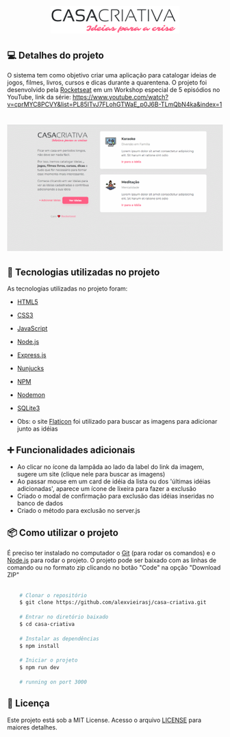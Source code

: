 <h1 align="center">
  <img alt="Casa Criativa" title="#CasaCriativa" src="./public/logo.png" width="300px" />
</h1>

## 💻 Detalhes do projeto

O sistema tem como objetivo criar uma aplicação para catalogar ideias de jogos, filmes, livros, cursos e dicas durante a quarentena. O projeto foi desenvolvido pela [Rocketseat](https://rocketseat.com.br/) em um Workshop especial de 5 episódios no YouTube, link da série: https://www.youtube.com/watch?v=cprMYC8PCVY&list=PL85ITvJ7FLohGTWaE_p0J6B-TLmQbN4ka&index=1 

<h1 align="center">
    <img alt="Capa Projeto" title="CapaProjeto" src="./public/demonstracao-sistema.gif" width="800px"/>
</h1>

## :rocket: Tecnologias utilizadas no projeto

As tecnologias utilizadas no projeto foram:

- [HTML5](https://developer.mozilla.org/en-US/docs/Web/Guide/HTML/HTML5)
- [CSS3](https://developer.mozilla.org/en-US/docs/Web/CSS)
- [JavaScript](https://developer.mozilla.org/en-US/docs/Web/JavaScript)
- [Node.js](https://nodejs.org/)
- [Express.js](https://expressjs.com/)
- [Nunjucks](https://mozilla.github.io/nunjucks/)
- [NPM](https://www.npmjs.com/)
- [Nodemon](https://nodemon.io/)
- [SQLite3](https://www.sqlite.org/version3.html)

- Obs: o site [Flaticon](https://www.flaticon.com/) foi utilizado para buscar as imagens para adicionar junto as idéias

## :heavy_plus_sign: Funcionalidades adicionais

- Ao clicar no ícone da lampâda ao lado da label do link da imagem, sugere um site (clique nele para buscar as imagens)
- Ao passar mouse em um card de idéia da lista ou dos 'últimas idéias adicionadas', aparece um ícone de lixeira para fazer a exclusão
- Criado o modal de confirmação para exclusão das idéias inseridas no banco de dados
- Criado o método para exclusão no server.js


## :package: Como utilizar o projeto

É preciso ter instalado no computador o [Git](https://git-scm.com) (para rodar os comandos) e o [Node.js](https://nodejs.org/) para rodar o projeto. O projeto pode ser baixado com as linhas de comando ou no formato zip clicando no botão "Code" na opção "Download ZIP"

```bash

    # Clonar o repositório
    $ git clone https://github.com/alexvieirasj/casa-criativa.git

    # Entrar no diretório baixado
    $ cd casa-criativa

    # Instalar as dependências        
    $ npm install 

    # Iniciar o projeto
    $ npm run dev 
    
    # running on port 3000 
```

## :memo: Licença

Este projeto está sob a MIT License. Acesso o arquivo [LICENSE](https://github.com/alexvieirasj/casa-criativa/blob/master/LICENSE) para maiores detalhes.

